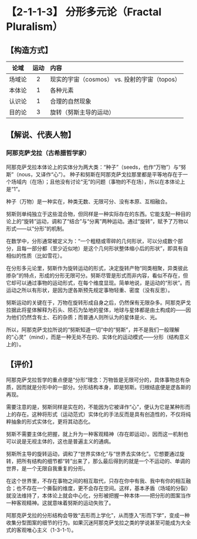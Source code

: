 # 【2-1-1-3】 分形多元论（Fractal Pluralism）

## 【构造方式】
|  论域  | 运动 | 内容                                         |
| :----: | :--: | :------------------------------------------- |
| 场域论 |  2   | 现实的宇宙（cosmos） vs. 投射的宇宙（topos） |
| 本体论 |  1   | 各种元素                                     |
| 认识论 |  1   | 合理的自然现象                               |
| 目的论 |  3   | 旋转（努斯主导的运动）                       |

## 【解说、代表人物】

### 阿那克萨戈拉（古希腊哲学家）

阿那克萨戈拉本体论上的实体分为两大类：“种子”（seeds，也作“万物”）与“努斯”（nous，又译作“心”）。 种子和努斯在阿那克萨戈拉那里都是平等地存在于一个场域内（在场）；且他没有讨论“无”的问题（事物的不在场），所以在本体论上是“1”。

种子（万物）是一种实在，种类无数、无限可分、没有本原、互相融合。

努斯则单纯独立于这些混合物，但同样是一种实际存在的东西。它能支配一种目的论上的“旋转”运动，调和了“结合”与“分离”两种运动。通过“旋转”，赋予了万物以形式——以“分形”的机制。

在数学中，分形通常被定义为：“一个粗糙或零碎的几何形状，可以分成数个部分，且每一部分都（至少近似地）是这个几何形状整体缩小后的形状”，即具有自相似的性质（比如雪花）。

在分形多元论里，努斯作为旋转运动的形式，决定旋转产物“同类相聚，异类彼此掺杂”的特点，形成的分形无限可分。努斯尽管是形式而非内容，看似不存在，但它却可以通过事物的运动形式，在每个维度显现。简单地说，是运动的“形状”。而运动之所以有形状，是因为逻各斯预先规定事物轻重、密度（没有反思）。

努斯运动的关键在于，万物在旋转形成自身之后，仍然保有无限杂多。阿那克萨戈拉据此将星体解释为石头、陨石为坠地的星体，地球与星体都是由土构成的——因为他们仍然含有土、石的杂质；而普通人则所认为的星体是火、光。

所以，阿那克萨戈拉所说的“努斯知道一切”中的“努斯”，并不是我们一般理解的“心灵”（mind），而是一种无处不在的、实体化的运动模式——分形（结构意义上的）。

## 【评价】
阿那克萨戈拉哲学的重点便是“分形”理念：万物皆是无限可分的，具体事物总有杂质，因而就是分形中的一部分。分形结构本身，即是努斯。归根结底便是逻各斯的再现。

需要注意的是，努斯同样是实在的，不能因为它被译作“心”，便认为它是某种形而上的存在。这种将形式（运动范式）实体化的手法反而是具有创造性的，不仅将纯粹抽象的形式实体化，更将其动态化。

努斯不需要主体化把握，就上升为一种客观精神（存在即运动）。因而这一机制也可以说是无视主体的，这也是普遍主义的通病。

努斯所主导的旋转运动，调和了“世界实体化”与“世界去实体化”。它想要通过旋转，把所有结构的细节都“转”出来了，那么最后得到的就是一个不运动的、单调的世界，是一个无限自我重复的分形。

在这个世界里，不存在事物之间的相互取代，只存在你中有我、我中有你的相互融合；也不存在一个撕裂的维度，更不会存在空间。这样，基本矛盾（场域的分裂）就没法维持了，本体论上就会中心化，分形被把握一种本体——把分形的图案当作一种客观精神。这就意味着努斯的运动失败了。

阿那克萨戈拉的分形结构会导致“去形而上学化”，从而堕入“形而下学”，变成一种收集分型图案的细节的行为。如果沉迷阿那克萨戈拉之类的学说甚至可能成为大全式的客观唯心主义（1-3-1-1）。


